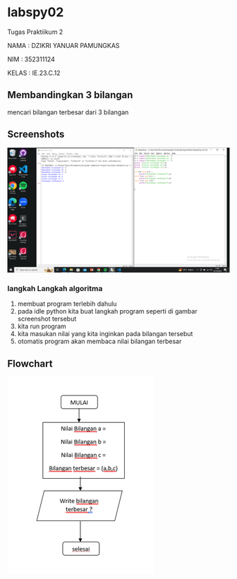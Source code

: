 # labspy02
Tugas Praktiikum 2

NAMA    : DZIKRI YANUAR PAMUNGKAS

NIM     : 352311124

KELAS   : IE.23.C.12

## Membandingkan 3 bilangan 

mencari bilangan terbesar dari 3 bilangan

## Screenshots

![App Screenshot](./1.png)

### langkah Langkah algoritma
1. membuat program terlebih dahulu
2. pada idle python kita buat langkah program seperti di gambar screenshot tersebut
3. kita run program
4. kita masukan nilai yang kita inginkan pada bilangan tersebut
5. otomatis program akan membaca nilai bilangan terbesar

## Flowchart 


![App Screenshot](./2.png)
